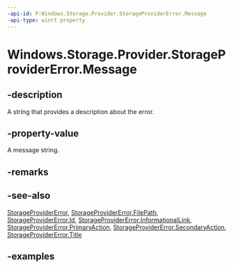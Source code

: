 ```yaml
---
-api-id: P:Windows.Storage.Provider.StorageProviderError.Message
-api-type: winrt property
---
```


# Windows.Storage.Provider.StorageProviderError.Message

<!--
public string Message { get; }
-->


## -description
A string that provides a description about the error.

## -property-value
A message string.

## -remarks

## -see-also
[StorageProviderError](storageprovidererror.md), [StorageProviderError.FilePath](storageprovidererror_filepath.md), [StorageProviderError.Id](storageprovidererror_id.md), [StorageProviderError.InformationalLink](storageprovidererror_informationallink.md), [StorageProviderError.PrimaryAction](storageprovidererror_primaryaction.md), [StorageProviderError.SecondaryAction](storageprovidererror_secondaryaction.md), [StorageProviderError.Title](storageprovidererror_title.md)

## -examples
